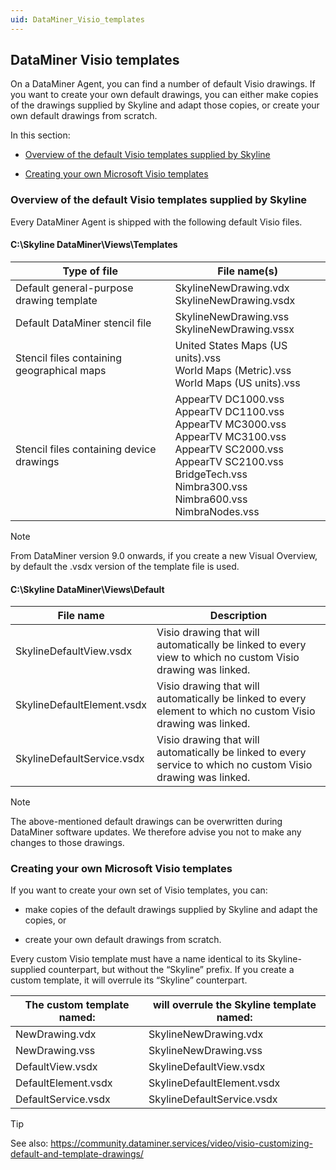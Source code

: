 ```yaml
---
uid: DataMiner_Visio_templates
---
```


## DataMiner Visio templates

On a DataMiner Agent, you can find a number of default Visio drawings. If you want to create your own default drawings, you can either make copies of the drawings supplied by Skyline and adapt those copies, or create your own default drawings from scratch.

In this section:

- [Overview of the default Visio templates supplied by Skyline](#overview-of-the-default-visio-templates-supplied-by-skyline)

- [Creating your own Microsoft Visio templates](#creating-your-own-microsoft-visio-templates)

### Overview of the default Visio templates supplied by Skyline

Every DataMiner Agent is shipped with the following default Visio files.

#### C:\\Skyline DataMiner\\Views\\Templates

| Type of file                               | File name(s)                                                                                                                                                                                                           |
|--------------------------------------------|------------------------------------------------------------------------------------------------------------------------------------------------------------------------------------------------------------------------|
| Default general-purpose drawing template   | SkylineNewDrawing.vdx<br> SkylineNewDrawing.vsdx                                                                                                                                                                       |
| Default DataMiner stencil file             | SkylineNewDrawing.vss<br> SkylineNewDrawing.vssx                                                                                                                                                                       |
| Stencil files containing geographical maps | United States Maps (US units).vss<br> World Maps (Metric).vss<br> World Maps (US units).vss                                                                                                                            |
| Stencil files containing device drawings   | AppearTV DC1000.vss<br> AppearTV DC1100.vss<br> AppearTV MC3000.vss<br> AppearTV MC3100.vss<br> AppearTV SC2000.vss<br> AppearTV SC2100.vss<br> BridgeTech.vss<br> Nimbra300.vss<br> Nimbra600.vss<br> NimbraNodes.vss |

> [!NOTE]
> From DataMiner version 9.0 onwards, if you create a new Visual Overview, by default the .vsdx version of the template file is used.

#### C:\\Skyline DataMiner\\Views\\Default

| File name                  | Description                                                                                                   |
|----------------------------|---------------------------------------------------------------------------------------------------------------|
| SkylineDefaultView.vsdx    | Visio drawing that will automatically be linked to every view to which no custom Visio drawing was linked.    |
| SkylineDefaultElement.vsdx | Visio drawing that will automatically be linked to every element to which no custom Visio drawing was linked. |
| SkylineDefaultService.vsdx | Visio drawing that will automatically be linked to every service to which no custom Visio drawing was linked. |

> [!NOTE]
> The above-mentioned default drawings can be overwritten during DataMiner software updates. We therefore advise you not to make any changes to those drawings.

### Creating your own Microsoft Visio templates

If you want to create your own set of Visio templates, you can:

- make copies of the default drawings supplied by Skyline and adapt the copies, or

- create your own default drawings from scratch.

Every custom Visio template must have a name identical to its Skyline-supplied counterpart, but without the “Skyline” prefix. If you create a custom template, it will overrule its “Skyline” counterpart.

| The custom template named: | will overrule the Skyline template named: |
|----------------------------|-------------------------------------------|
| NewDrawing.vdx             | SkylineNewDrawing.vdx                     |
| NewDrawing.vss             | SkylineNewDrawing.vss                     |
| DefaultView.vsdx           | SkylineDefaultView.vsdx                   |
| DefaultElement.vsdx        | SkylineDefaultElement.vsdx                |
| DefaultService.vsdx        | SkylineDefaultService.vsdx                |

> [!TIP]
> See also:
> <https://community.dataminer.services/video/visio-customizing-default-and-template-drawings/>
